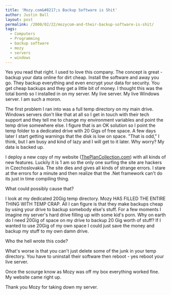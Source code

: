 ```yaml
---
title: 'Mozy.com&#8217;s Backup Software is Shit'
author: Justin Ball
layout: post
permalink: /2008/02/22/mozycom-and-their-backup-software-is-shit/
tags:
  - Computers
  - Programming
  - backup software
  - mozy
  - servers
  - windows
---
```


Yes you read that right. I used to love this company. The concept is great - backup your data online for dirt cheap. Install the software and away you go. They backup everything and even encrypt your data for security. You get cheap backups and they get a little bit of money. I thought this was the total bomb so I installed in on my server. My live server. My live Windows server. I am such a moron.

The first problem I ran into was a full temp directory on my main drive. Windows servers don't like that at all so I get in touch with their tech support and they tell me to change my environment variables and point the temp drive somewhere else. I figure that is an OK solution so I point the temp folder to a dedicated drive with 20 Gigs of free space. A few days later I start getting warnings that the disk is low on space. "That is odd," I think, but I am busy and kind of lazy and I will get to it later. Why worry? My data is backed up.

I deploy a new copy of my website ([ThePlanCollection.com][1]) with all kinds of new features. Luckily it is 1 am so the only one surfing the site are hackers in Czechoslovakia. The site dies and gives all kinds of strange errors. I stare at the errors for a minute and then realize that the .Net framework can't do its just in time compiling thing.

 [1]: http://www.theplancollection.com/ "Website that sells house plans"

What could possibly cause that?

I look at my dedicated 20Gig temp directory. Mozy HAS FILLED THE ENTIRE THING WITH TEMP CRAP. All I can figure is that they make backups cheap by using your drive to backup somebody else's stuff. For a few moments I imagine my server's hard drive filling up with some kid's porn. Why on earth do I need 20Gig of space on my drive to backup 20 Gig worth of stuff? If I wanted to use 20Gig of my own space I could just save the money and backup my stuff to my own damn drive.

Who the hell wrote this code?

What's worse is that you can't just delete some of the junk in your temp directory. You have to uninstall their software then reboot - yes reboot your live server.

Once the scourge know as Mozy was off my box everything worked fine. My website came right up.

Thank you Mozy for taking down my server.